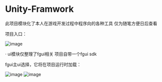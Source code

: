 # Unity-Framwork
此项目模块化了本人在游戏开发过程中程序向的各种工具
仅为随笔方便日后查看

项目入口：

![image](https://user-images.githubusercontent.com/71002504/161743269-14b534f1-9a6a-4a65-81ed-4bb25ae3431a.png)

· ui模块仅整理了fgui相关  项目自带一个fgui sdk

  fgui主ui选择，它将在项目运行时加载：
  
  ![image](https://user-images.githubusercontent.com/71002504/161743816-a17ef5f5-f854-44aa-bca3-ff10cfe1f368.png)
  ![image](https://user-images.githubusercontent.com/71002504/161743443-584f2d82-f426-43f3-8f5d-1137f46b0955.png)
